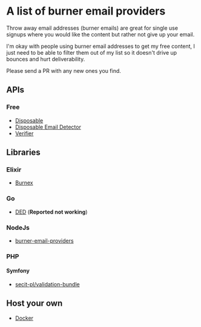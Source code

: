 # A list of burner email providers

Throw away email addresses (burner emails) are great for single use signups where you would like the content but rather not give up your email.

I'm okay with people using burner email addresses to get my free content, I just need to be able to filter them out of my list so it doesn't drive up bounces and hurt deliverability. 

Please send a PR with any new ones you find. 

## APIs

### Free

* [Disposable](https://github.com/0x19/disposable)
* [Disposable Email Detector](https://www.disposable-email-detector.com)
* [Verifier](https://verifier.meetchopra.com/)

## Libraries

### Elixir

* [Burnex](https://github.com/Betree/burnex)

### Go

* [DED](https://github.com/namreg/ded) (__Reported not working__)

### NodeJs

* [burner-email-providers](https://github.com/findie/burner-email-providers)

### PHP

#### Symfony

* [secit-pl/validation-bundle](https://github.com/secit-pl/validation-bundle#burneremail)

## Host your own

* [Docker](https://hub.docker.com/r/emailhippo/dea-id-community-api-wesbos-v1)
